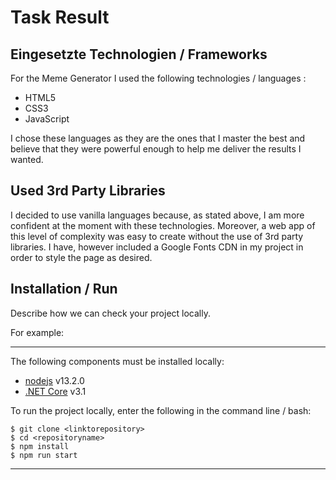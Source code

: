 # Task Result

## Eingesetzte Technologien / Frameworks

For the Meme Generator I used the following technologies / languages :

- HTML5
- CSS3
- JavaScript 

I chose these languages as they are the ones that I master the best and believe that they were powerful enough to help me deliver the results I wanted.

## Used 3rd Party Libraries

I decided to use vanilla languages because, as stated above, I am more confident at the moment with these technologies.
Moreover, a web app of this level of complexity was easy to create without the use of 3rd party libraries.
I have, however included a Google Fonts CDN in my project in order to style the page as desired.

## Installation / Run

Describe how we can check your project locally.

For example:

---

The following components must be installed locally:

- [nodejs](https://nodejs.org/en/) v13.2.0
- [.NET Core](https://dotnet.microsoft.com/download) v3.1

To run the project locally, enter the following in the command line / bash:

```console
$ git clone <linktorepository>
$ cd <repositoryname>
$ npm install
$ npm run start
```
---
